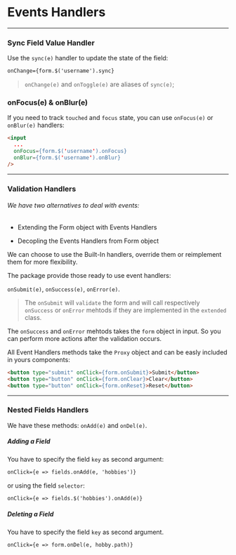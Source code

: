 # Events Handlers

---

### Sync Field Value Handler

Use the `sync(e)` handler to update the state of the field:

```html
onChange={form.$('username').sync}
```

> `onChange(e)` and `onToggle(e)` are aliases of `sync(e)`;

### onFocus(e) & onBlur(e)

If you need to track `touched` and `focus` state, you can use `onFocus(e)` or `onBlur(e)` handlers:

```html
<input
  ...
  onFocus={form.$('username').onFocus}
  onBlur={form.$('username').onBlur}
/>
```

---

### Validation Handlers

###### We have two alternatives to deal with events:

- Extending the Form object with Events Handlers

- Decopling the Events Handlers from Form object

We can choose to use the Built-In handlers, override them or reimplement them for more flexibility.

The package provide those ready to use event handlers:

`onSubmit(e)`, `onSuccess(e)`, `onError(e)`.


> The `onSubmit` will `validate` the form and will call respectively `onSuccess` or `onError` mehtods if they are implemented in the `extended` class.


The `onSuccess` and `onError` mehtods takes the `form` object in input. So you can perform more actions after the validation occurs.

All Event Handlers methods take the `Proxy` object and can be easly included in yours components:

```html
<button type="submit" onClick={form.onSubmit}>Submit</button>
<button type="button" onClick={form.onClear}>Clear</button>
<button type="button" onClick={form.onReset}>Reset</button>
```

---

### Nested Fields Handlers

We have these methods: `onAdd(e)` and `onDel(e)`.

##### Adding a Field

You have to specify the field `key` as second argument:

```html
onClick={e => fields.onAdd(e, 'hobbies')}
```

or using the field `selector`:

```html
onClick={e => fields.$('hobbies').onAdd(e)}
```

##### Deleting a Field

You have to specify the field `key` as second argument.

```html
onClick={e => form.onDel(e, hobby.path)}
```
